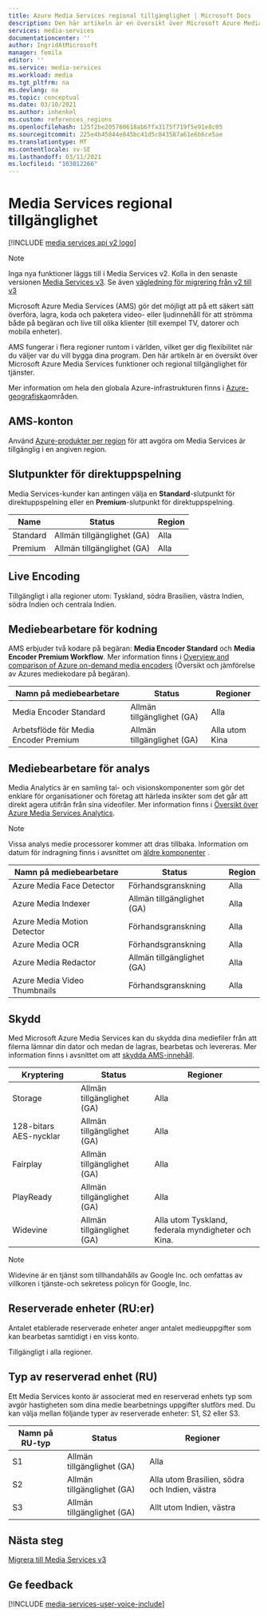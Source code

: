 ```yaml
---
title: Azure Media Services regional tillgänglighet | Microsoft Docs
description: Den här artikeln är en översikt över Microsoft Azure Media Services funktioner och regional tillgänglighet för tjänster.
services: media-services
documentationcenter: ''
author: IngridAtMicrosoft
manager: femila
editor: ''
ms.service: media-services
ms.workload: media
ms.tgt_pltfrm: na
ms.devlang: na
ms.topic: conceptual
ms.date: 03/10/2021
ms.author: inhenkel
ms.custom: references_regions
ms.openlocfilehash: 125f2be205760618ab6ffa3175f719f5e91e8c05
ms.sourcegitcommit: 225e4b45844e845bc41d5c043587a61e6b6ce5ae
ms.translationtype: MT
ms.contentlocale: sv-SE
ms.lasthandoff: 03/11/2021
ms.locfileid: "103012266"
---
```

# <a name="media-services-regional-availability"></a>Media Services regional tillgänglighet

[!INCLUDE [media services api v2 logo](./includes/v2-hr.md)]

> [!NOTE]
> Inga nya funktioner läggs till i Media Services v2. Kolla in den senaste versionen [Media Services v3](../latest/media-services-overview.md). Se även [vägledning för migrering från v2 till v3](../latest/migrate-v-2-v-3-migration-introduction.md)

Microsoft Azure Media Services (AMS) gör det möjligt att på ett säkert sätt överföra, lagra, koda och paketera video- eller ljudinnehåll för att strömma både på begäran och live till olika klienter (till exempel TV, datorer och mobila enheter).

AMS fungerar i flera regioner runtom i världen, vilket ger dig flexibilitet när du väljer var du vill bygga dina program. Den här artikeln är en översikt över Microsoft Azure Media Services funktioner och regional tillgänglighet för tjänster.

Mer information om hela den globala Azure-infrastrukturen finns i [Azure-geografiska](https://azure.microsoft.com/global-infrastructure/geographies/)områden.

## <a name="ams-accounts"></a>AMS-konton

Använd [Azure-produkter per region](https://azure.microsoft.com/global-infrastructure/services/?products=media-services&regions=all) för att avgöra om Media Services är tillgänglig i en angiven region.

## <a name="streaming-endpoints"></a>Slutpunkter för direktuppspelning

Media Services-kunder kan antingen välja en **Standard**-slutpunkt för direktuppspelning eller en **Premium**-slutpunkt för direktuppspelning.

|Name|Status|Region
|---|---|---|
|Standard|Allmän tillgänglighet (GA)|Alla|
|Premium|Allmän tillgänglighet (GA)|Alla|

## <a name="live-encoding"></a>Live Encoding

Tillgängligt i alla regioner utom: Tyskland, södra Brasilien, västra Indien, södra Indien och centrala Indien.

## <a name="encoding-media-processors"></a>Mediebearbetare för kodning

AMS erbjuder två kodare på begäran: **Media Encoder Standard** och **Media Encoder Premium Workflow**. Mer information finns i [Overview and comparison of Azure on-demand media encoders](media-services-encode-asset.md) (Översikt och jämförelse av Azures mediekodare på begäran).

|Namn på mediebearbetare|Status|Regioner
|---|---|---|
|Media Encoder Standard|Allmän tillgänglighet (GA)|Alla|
|Arbetsflöde för Media Encoder Premium|Allmän tillgänglighet (GA)|Alla utom Kina|

## <a name="analytics-media-processors"></a>Mediebearbetare för analys

Media Analytics är en samling tal- och visionskomponenter som gör det enklare för organisationer och företag att härleda insikter som det går att direkt agera utifrån från sina videofiler. Mer information finns i [Översikt över Azure Media Services Analytics](./legacy-components.md).

> [!NOTE]
> Vissa analys medie processorer kommer att dras tillbaka. Information om datum för indragning finns i avsnittet om [äldre komponenter](legacy-components.md) .

|Namn på mediebearbetare|Status|Region
|---|---|---|
|Azure Media Face Detector|Förhandsgranskning|Alla|
|Azure Media Indexer|Allmän tillgänglighet (GA)|Alla|
|Azure Media Motion Detector|Förhandsgranskning|Alla|
|Azure Media OCR|Förhandsgranskning|Alla|
|Azure Media Redactor|Allmän tillgänglighet (GA)|Alla|
|Azure Media Video Thumbnails|Förhandsgranskning|Alla|

## <a name="protection"></a>Skydd

Med Microsoft Azure Media Services kan du skydda dina mediefiler från att filerna lämnar din dator och medan de lagras, bearbetas och levereras. Mer information finns i avsnittet om att [skydda AMS-innehåll](media-services-content-protection-overview.md).

|Kryptering|Status|Regioner|
|---|---|---| 
|Storage|Allmän tillgänglighet (GA)|Alla|
|128-bitars AES-nycklar|Allmän tillgänglighet (GA)|Alla|
|Fairplay|Allmän tillgänglighet (GA)|Alla|
|PlayReady|Allmän tillgänglighet (GA)|Alla|
|Widevine|Allmän tillgänglighet (GA)|Alla utom Tyskland, federala myndigheter och Kina.

> [!NOTE]
> Widevine är en tjänst som tillhandahålls av Google Inc. och omfattas av villkoren i tjänste-och sekretess policyn för Google, Inc.

## <a name="reserved-units-rus"></a>Reserverade enheter (RU:er)

Antalet etablerade reserverade enheter anger antalet medieuppgifter som kan bearbetas samtidigt i en viss konto.

Tillgängligt i alla regioner.

## <a name="reserved-unit-ru-type"></a>Typ av reserverad enhet (RU)

Ett Media Services konto är associerat med en reserverad enhets typ som avgör hastigheten som dina medie bearbetnings uppgifter slutförs med. Du kan välja mellan följande typer av reserverade enheter: S1, S2 eller S3.

|Namn på RU-typ|Status|Regioner
|---|---|---|
|S1|Allmän tillgänglighet (GA)|Alla|
|S2|Allmän tillgänglighet (GA)|Alla utom Brasilien, södra och Indien, västra|
|S3|Allmän tillgänglighet (GA)|Allt utom Indien, västra|

## <a name="next-steps"></a>Nästa steg

[Migrera till Media Services v3](../latest/media-services-overview.md)

## <a name="provide-feedback"></a>Ge feedback

[!INCLUDE [media-services-user-voice-include](../../../includes/media-services-user-voice-include.md)]